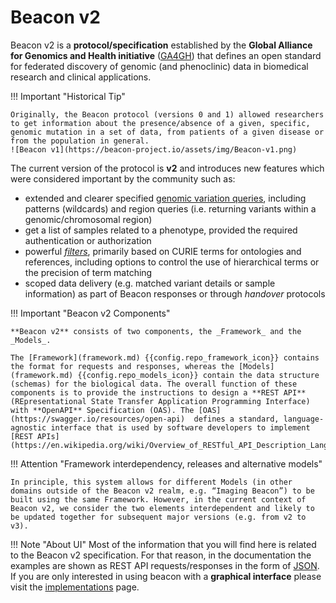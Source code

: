 # Beacon v2

Beacon v2 is a **protocol/specification** established by the **Global Alliance for Genomics and Health initiative** ([GA4GH](https://www.ga4gh.org)) that defines an open standard for federated discovery of genomic (and phenoclinic) data in biomedical research and clinical applications. 

!!! Important "Historical Tip"

    Originally, the Beacon protocol (versions 0 and 1) allowed researchers to get information about the presence/absence of a given, specific, genomic mutation in a set of data, from patients of a given disease or from the population in general.
    ![Beacon v1](https://beacon-project.io/assets/img/Beacon-v1.png)

The current version of the protocol is **v2** and introduces new features which were considered important by the community such as:

* extended and clearer specified [genomic variation queries](/variant-queries), including patterns (wildcards) and region queries (i.e. returning variants within a genomic/chromosomal region)
* get a list of samples related to a phenotype, provided the required authentication or authorization
* powerful [_filters_](/filters), primarily based on CURIE terms for ontologies and references, including options to control the use of hierarchical terms or the precision of term matching
* scoped data delivery (e.g. matched variant details or sample information) as part of Beacon responses or through _handover_ protocols

!!! Important "Beacon v2 Components"

    **Beacon v2** consists of two components, the _Framework_ and the _Models_. 

    The [Framework](framework.md) {{config.repo_framework_icon}} contains the format for requests and responses, whereas the [Models](framework.md) {{config.repo_models_icon}} contain the data structure (schemas) for the biological data. The overall function of these components is to provide the instructions to design a **REST API** (REpresentational State Transfer Application Programming Interface) with **OpenAPI** Specification (OAS). The [OAS](https://swagger.io/resources/open-api)  defines a standard, language-agnostic interface that is used by software developers to implement [REST APIs](https://en.wikipedia.org/wiki/Overview_of_RESTful_API_Description_Languages). 

!!! Attention "Framework interdependency, releases and alternative models"

    In principle, this system allows for different Models (in other domains outside of the Beacon v2 realm, e.g. “Imaging Beacon”) to be built using the same Framework. However, in the current context of Beacon v2, we consider the two elements interdependent and likely to be updated together for subsequent major versions (e.g. from v2 to v3).


!!! Note "About UI"
    Most of the information that you will find here is related to the Beacon v2 specification. For that reason, in the documentation the examples are shown as REST API requests/responses in the form of [JSON](https://www.json.org/json-en.html). If you are only interested in using beacon with a **graphical interface** please visit the [implementations](implementations-options.md) page. 
